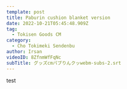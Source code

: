 ```yaml
---
template: post
title: Paburin cushion blanket version
date: 2022-10-21T05:45:48.909Z
tag:
  - Tokisen Goods CM
category:
  - Cho Tokimeki Sendenbu
author: Irsan
videoID: 8ZfnmWfFqNc
subTitle: グッズcmパブりんクッwebm-subs-2.srt
---
```

test